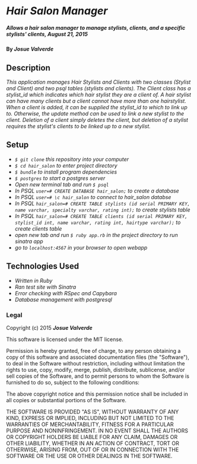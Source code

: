# _Hair Salon Manager_

##### _Allows a hair salon manager to manage stylists, clients, and a specific stylists' clients, August 21, 2015_

#### By _**Josue Valverde**_

## Description

_This application manages Hair Stylists and Clients with two classes (Stylist and Client) and two psql tables (stylists and clients). The Client class has a stylist_id which indicates which hair stylist they are a client of. A hair stylist can have many clients but a client cannot have more than one hairstylist. When a client is added, it can be supplied the stylist_id to which to link up to. Otherwise, the update method can be used to link a new stylist to the client. Deletion of a client simply deletes the client, but deletion of a stylist requires the stylist's clients to be linked up to a new stylist._

## Setup

* _`$ git clone` this repository into your computer_
* _`$ cd hair_salon` to enter project directory_
* _`$ bundle` to install program dependencies_
* _`$ postgres` to start a postgres server_
* _Open new terminal tab and run `$ psql`_
* _In PSQL `user=# CREATE DATABASE hair_salon;` to create a database_
* _In PSQL `user=# \c hair_salon` to connect to hair_salon databse_
* _In PSQL `hair_salon=# CREATE TABLE stylists (id serial PRIMARY KEY, name varchar, specialty varchar, rating int);` to create stylists table_
* _In PSQL `hair_salon=# CREATE TABLE clients (id serial PRIMARY KEY, stylist_id int, name varchar, rating int, hairtype varchar);` to create clients table_
* _open new tab and run `$ ruby app.rb` in the project directory to run sinatra app_
* _go to `localhost:4567` in your browser to open webapp_


## Technologies Used

* _Written in Ruby_
* _Ran test site with Sinatra_
* _Error checking with RSpec and Capybara_
* _Database management with postgresql_

### Legal

Copyright (c) 2015 **_Josue Valverde_**

This software is licensed under the MIT license.

Permission is hereby granted, free of charge, to any person obtaining a copy
of this software and associated documentation files (the "Software"), to deal
in the Software without restriction, including without limitation the rights
to use, copy, modify, merge, publish, distribute, sublicense, and/or sell
copies of the Software, and to permit persons to whom the Software is
furnished to do so, subject to the following conditions:

The above copyright notice and this permission notice shall be included in
all copies or substantial portions of the Software.

THE SOFTWARE IS PROVIDED "AS IS", WITHOUT WARRANTY OF ANY KIND, EXPRESS OR
IMPLIED, INCLUDING BUT NOT LIMITED TO THE WARRANTIES OF MERCHANTABILITY,
FITNESS FOR A PARTICULAR PURPOSE AND NONINFRINGEMENT. IN NO EVENT SHALL THE
AUTHORS OR COPYRIGHT HOLDERS BE LIABLE FOR ANY CLAIM, DAMAGES OR OTHER
LIABILITY, WHETHER IN AN ACTION OF CONTRACT, TORT OR OTHERWISE, ARISING FROM,
OUT OF OR IN CONNECTION WITH THE SOFTWARE OR THE USE OR OTHER DEALINGS IN
THE SOFTWARE.
